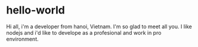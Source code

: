 # hello-world
Hi all, i'm a developer from hanoi, Vietnam. I'm so glad to meet all you. I like nodejs and i'd like to develope as a profesional and work in pro environment.
